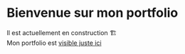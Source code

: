 # Bienvenue sur mon portfolio
Il est actuellement en construction 🏗️
<br>Mon portfolio est <a href="https://andreagauvreau.github.io/portoflio-andrea-gauvreau/">visible juste ici</a> 
